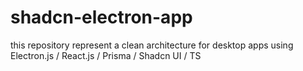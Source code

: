# shadcn-electron-app 

this repository represent a clean architecture for desktop apps using Electron.js / React.js / Prisma / Shadcn UI / TS
